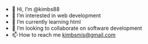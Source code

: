 - 👋 Hi, I’m @kimbs88
- 👀 I’m interested in web development
- 🌱 I’m currently learning html 
- 💞️ I’m looking to collaborate on software development 
- 📫 How to reach me kimbsmis@gmail.com

<!---
kimbs88/kimbs88 is a ✨ special ✨ repository because its `README.md` (this file) appears on your GitHub profile.
You can click the Preview link to take a look at your changes.
--->
